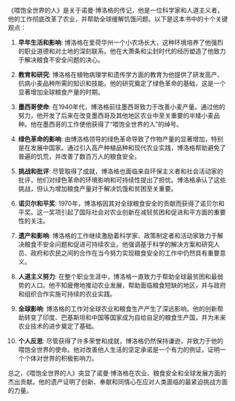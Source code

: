 《喂饱全世界的人》是关于诺曼·博洛格的传记，他是一位科学家和人道主义者，他的工作彻底改革了农业，并帮助全球缓解饥饿问题。以下是这本书中的十个关键观点：

1. **早年生活和影响**: 博洛格在爱荷华州一个小农场长大，这种环境培养了他强烈的职业道德和对土地的深刻联系。他在大萧条和尘封时代的经历塑造了他致力于解决粮食不安全问题的决心。

2. **教育和研究**: 博洛格在植物病理学和遗传学方面的教育为他提供了研发高产、抗病小麦品种所需的知识和技能。他的研究奠定了绿色革命的基础，这是一个显著增加全球粮食产量的时期。

3. **墨西哥使命**: 在1940年代，博洛格前往墨西哥致力于改善小麦产量。通过他的努力，他开发了后来在改变墨西哥及其他地区农业中至关重要的半矮小麦品种。他在墨西哥的工作使他获得了“喂饱全世界的人”的绰号。

4. **绿色革命的影响**: 由博洛格领导的绿色革命导致了作物产量的显著增加，特别是在发展中国家。通过引入高产种植品种和现代农业实践，博洛格帮助避免了普遍的饥荒，并改善了数百万人的粮食安全。

5. **挑战和批评**: 尽管取得了成就，博洛格也面临来自环保主义者和社会活动家的批评，他们对绿色革命的环境影响和可持续性提出了担忧。博洛格承认了这些挑战，但认为增加粮食产量对于解决饥饿和贫困至关重要。

6. **诺贝尔和平奖**: 1970年，博洛格因其对全球粮食安全的贡献而获得了诺贝尔和平奖。这一奖项引起了国际社会对农业创新在减轻贫困和促进和平方面的重要性的关注。

7. **遗产和影响**: 博洛格的工作继续激励着科学家、政策制定者和活动家致力于解决粮食不安全问题和促进可持续农业。他强调基于科学的解决方案和研究人员、政府和农民之间的合作在当今努力实现粮食安全的工作中仍然具有重要意义。

8. **人道主义努力**: 在整个职业生涯中，博洛格一直致力于帮助全球最贫困和最弱势的人口。他不知疲倦地推动农业发展，帮助面临粮食短缺的地区，并与政府和组织合作实施可持续的农业实践。

9. **全球影响**: 博洛格的工作对全球农业和粮食生产产生了深远影响。他的创新帮助转变了印度、巴基斯坦和中国等国家成为自给自足的粮食生产国，并为未来农业技术的进步奠定了基础。

10. **个人反思**: 尽管获得了许多荣誉和成就，博洛格仍然保持谦逊，并致力于他的喂饱全世界的使命。他对改善他人生活的坚定承诺是一个有力的例证，证明一个个体对世界的积极影响力。

总之，《喂饱全世界的人》突显了诺曼·博洛格在农业、粮食安全和全球发展方面的杰出贡献。他的遗产证明了创新、奉献和同情心在应对人类面临的最紧迫挑战方面的力量。